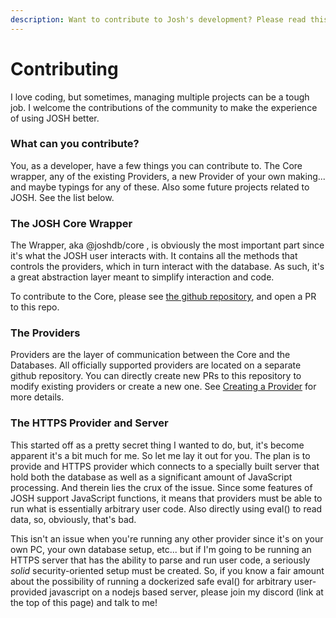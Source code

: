 ```yaml
---
description: Want to contribute to Josh's development? Please read this page!
---
```


# Contributing

I love coding, but sometimes, managing multiple projects can be a tough job. I welcome the contributions of the community to make the experience of using JOSH better.

### What can you contribute?

You, as a developer, have a few things you can contribute to. The Core wrapper, any of the existing Providers, a new Provider of your own making... and maybe typings for any of these. Also some future projects related to JOSH. See the list below.

### The JOSH Core Wrapper

The Wrapper, aka @joshdb/core , is obviously the most important part since it's what the JOSH user interacts with. It contains all the methods that controls the providers, which in turn interact with the database. As such, it's a great abstraction layer meant to simplify interaction and code.

To contribute to the Core, please see [the github repository](https://github.com/eslachance/josh), and open a PR to this repo.

### The Providers

Providers are the layer of communication between the Core and the Databases. All officially supported providers are located on a separate github repository. You can directly create new PRs to this repository to modify existing providers or create a new one. See [Creating a Provider](creating-a-provider.md) for more details.

### The HTTPS Provider and Server

This started off as a pretty secret thing I wanted to do, but, it's become apparent it's a bit much for me. So let me lay it out for you. The plan is to provide and HTTPS provider which connects to a specially built server that hold both the database as well as a significant amount of JavaScript processing. And therein lies the crux of the issue. Since some features of JOSH support JavaScript functions, it means that providers must be able to run what is essentially arbitrary user code. Also directly using eval() to read data, so, obviously, that's bad.

This isn't an issue when you're running any other provider since it's on your own PC, your own database setup, etc... but if I'm going to be running an HTTPS server that has the ability to parse and run user code, a seriously _solid_ security-oriented setup must be created. So, if you know a fair amount about the possibility of running a dockerized safe eval() for arbitrary user-provided javascript on a nodejs based server, please join my discord (link at the top of this page) and talk to me!
